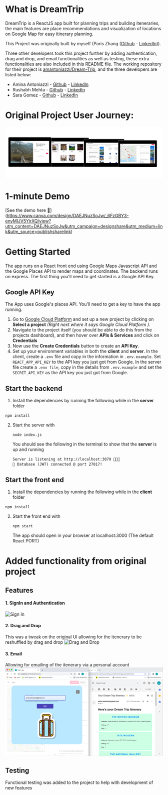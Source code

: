 # What is DreamTrip

DreamTrip is a ReactJS app built for planning trips and building iteneraries, the main features are place recommendations and visualization of locations on Google Map for easy itinerary planning.

This Project was originally built by myself (Paris Zhang ([Github](https://github.com/ParisQZhang) - [LinkedIn](https://www.linkedin.com/in/paris-qing-zhang/))).

Three other developers took this project further by adding authentication, drag and drop, and email functionalities as well as testing, these extra functionalities are also included in this README file. The working repository for their project is [amantoniazzi/Dream-Trip](https://github.com/amantoniazzi/Dream-Trip), and the three developers are listed below:

- Amina Antoniazzi - [Github](https://github.com/amantoniazzi) - [LinkedIn](https://www.linkedin.com/in/amina-antoniazzi-b05266118/)
- Rushabh Mehta - [Github](https://github.com/RushabhM2) - [LinkedIn](www.linkedin.com/in/RushabhM2)
- Sara Gomez - [Github](https://github.com/sara-gg) - [LinkedIn](https://www.linkedin.com/in/sara-samain-27721244/)

# Original Project User Journey:

![User Journey](/__screenshots/image.png)

# 1-minute Demo
[See the demo here 🙌] (https://www.canva.com/design/DAEJNuzSoJw/_6FzGBY3-enyMIJV5YirXQ/view?utm_content=DAEJNuzSoJw&utm_campaign=designshare&utm_medium=link&utm_source=publishsharelink)

# Getting Started

The app runs on a React front end using Google Maps Javascript API and the Google Places API to render maps and coordinates. The backend runs on express. The first thing you'll need to get started is a Google API Key.

## Google API Key

The App uses Google's places API. You'll need to get a key to have the app running.

1. Go to [Google Cloud Platform](https://console.cloud.google.com/home) and set up a new project by clicking on **Select a project** _(Right next where it says Google Cloud Platform )_.
2. Navigate to the project itself (you should be able to do this from the projects dashboard), and then hover over **APIs & Services** and click on **Credentials**
3. Now use the **Create Credentials** button to create an **API Key**.
4. Set up your environment variables in both the **client** and **server**. In the client, create a `.env` file and copy in the information in `.env.example`. Set `REACT_APP_API_KEY` to the API key you just got from Google. In the server file create a `.env file`, copy in the details from `.env.example` and set the `SECRET_API_KEY` as the API key you just got from Google.

## Start the backend

1. Install the dependencies by running the following while in the **server** folder
<pre><code>npm install</code></pre>
2. Start the server with
   <pre><code>node index.js</code></pre>
   You should see the following in the terminal to show that the **server** is up and running
   <pre><code>Server is listening at http://localhost:3079 🚀🚀🚀
   🦆 Database (JWT) connected @ port 27017!</code></pre>

## Start the front end

1. Install the dependencies by running the following while in the **client** folder
<pre><code>npm install</code></pre>
2. Start the front end with
   <pre><code>npm start</code></pre>
   The app should open in your browser at localhost:3000 (The default React PORT)

# Added functionality from original project

## Features

#### 1. SignIn and Authentication

![Sign In](/__screenshots/Sign_In.png)

#### 2. Drag and Drop

This was a tweak on the original UI allowing for the itenerary to be reshuffled by drag and drop
![Drag and Drop](/__screenshots/Drag_and_drop.gif)

#### 3. Email

Allowing for emailing of the itenerary via a personal account
![email](/__screenshots/email.png)

## Testing

Functional testing was added to the project to help with development of new features
